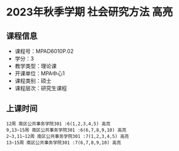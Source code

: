 # 2023年秋季学期 社会研究方法 高亮






## 课程信息

- 课程号：MPAD6010P.02
- 学分：3
- 教学类型：理论课
- 开课单位：MPA中心1
- 课程类别：硕士
- 课程层次：研究生课程

## 上课时间

```
12周 南区公共事务学院301 :6(1,2,3,4,5) 高亮
9,13~15周 南区公共事务学院301 :6(6,7,8,9,10) 高亮
2~3,11~12周 南区公共事务学院301 :7(1,2,3,4,5) 高亮
13~15周 南区公共事务学院301 :7(6,7,8,9,10) 高亮
```

